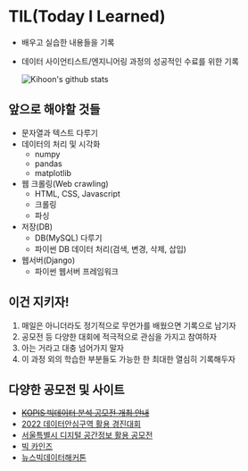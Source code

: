 # TIL(Today I Learned)

- 배우고 실습한 내용들을 기록
- 데이터 사이언티스트/엔지니어링 과정의 성공적인 수료를 위한 기록

  ![Kihoon's github stats](https://github-readme-stats.vercel.app/api?username=Kihoon-Kwon&show_icons=true&theme=tokyonight)

## 앞으로 해야할 것들

- 문자열과 텍스트 다루기
- 데이터의 처리 및 시각화
  - numpy
  - pandas
  - matplotlib
- 웹 크롤링(Web crawling)
  - HTML, CSS, Javascript
  - 크롤링
  - 파싱
- 저장(DB)
  - DB(MySQL) 다루기
  - 파이썬 DB 데이터 처리(검색, 변경, 삭제, 삽입)
- 웹서버(Django)
  - 파이썬 웹서버 프레임워크

## 이건 지키자!

1. 매일은 아니더라도 정기적으로 무언가를 배웠으면 기록으로 남기자
2. 공모전 등 다양한 대회에 적극적으로 관심을 가지고 참여하자
3. 아는 거라고 대충 넘어가지 말자
4. 이 과정 외의 학습한 부분들도 가능한 한 최대한 열심히 기록해두자

## 다양한 공모전 및 사이트

- [~~KOPIS 빅데이터 분석 공모전 개최 안내~~](https://www.gokams.or.kr/01_news/notice_view.aspx?Idx=3288&page=1&txtKeyword=&ddlKeyfield=T)
- [2022 데이터안심구역 활용 경진대회](https://dszcontest.kr/info)
- [서울특별시 디지털 공간정보 활용 공모전](https://mediahub.seoul.go.kr/gongmo/2000263)
- [빅 카인즈](https://www.bigkinds.or.kr/)
- [뉴스빅데이터해커톤](https://www.2022newsbigdata.com/)